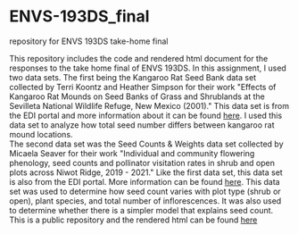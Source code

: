 # ENVS-193DS_final

repository for ENVS 193DS take-home final

This repository includes the code and rendered html document for the responses to the take home final of ENVS 193DS. In this assignment, I used two data sets. The first being the Kangaroo Rat Seed Bank data set collected by Terri Koontz and Heather Simpson for their work "Effects of Kangaroo Rat Mounds on Seed Banks of Grass and Shrublands at the Sevilleta National Wildlife Refuge, New Mexico (2001)." This data set is from the EDI portal and more information about it can be found [here](https://portal.edirepository.org/nis/mapbrowse?packageid=knb-lter-sev.208.102459). I used this data set to analyze how total seed number differs between kangaroo rat mound locations.  
The second data set was the Seed Counts & Weights data set collected by Micaela Seaver for their work "Individual and community flowering phenology, seed counts and pollinator visitation rates in shrub and open plots across Niwot Ridge, 2019 - 2021." Like the first data set, this data set is also from the EDI portal. More information can be found [here](https://portal.edirepository.org/nis/mapbrowse?packageid=knb-lter-nwt.297.1). This data set was used to determine how seed count varies with plot type (shrub or open), plant species, and total number of inflorescences. It was also used to determine whether there is a simpler model that explains seed count. 
This is a public repository and the rendered html can be found [here]()